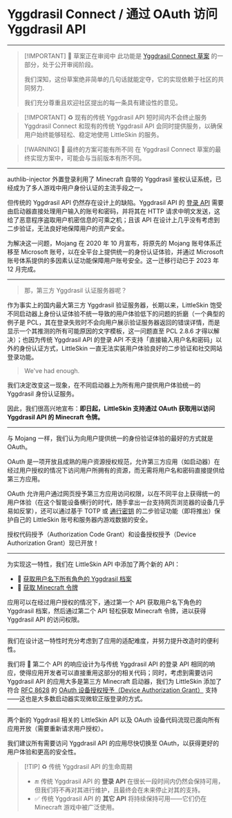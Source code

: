 # Yggdrasil Connect / 通过 OAuth 访问 Yggdrasil API

<!-- @include: @/advanced/for-experts.template.md -->
<!-- @include: @/pay-for-minecraft.template.md -->


---

> [!IMPORTANT] 🔎 草案正在审阅中
> 此功能是 [Yggdrasil Connect 草案](https://github.com/yushijinhun/authlib-injector/issues/268) 的一部分，处于公开审阅阶段。
>
> 我们深知，这份草案绝非简单的几句话就能定夺，它的实现依赖于社区的共同努力.
>
> 我们充分尊重且欢迎社区提出的每一条具有建设性的意见。

> [!IMPORTANT] ♻️ 现有的传统 Yggdrasil API 短时间内不会终止服务
> Yggdrasil Connect 和现有的传统 Yggdrasil API 会同时提供服务，以确保用户始终能够轻松、稳定地使用 LittleSkin 的服务。

> [!WARNING] 🐞 最终的方案可能有所不同
> 在 Yggdrasil Connect 草案的最终实现方案中，可能会与当前版本有所不同。

---

authlib-injector 外置登录利用了 Minecraft 自带的 Yggdrasil 鉴权认证系统，已经成为了多人游戏中用户身份认证的主流手段之一。

但传统的 Yggdrasil API 仍然存在设计上的缺陷。Yggdrasil API 的 [登录 API](https://github.com/yushijinhun/authlib-injector/wiki/Yggdrasil-%E6%9C%8D%E5%8A%A1%E7%AB%AF%E6%8A%80%E6%9C%AF%E8%A7%84%E8%8C%83#%E7%99%BB%E5%BD%95) 需要由启动器直接处理用户输入的账号和密码，并将其在 HTTP 请求中明文发送，这给了恶意程序盗取用户机密信息的可乘之机；且该 API 在设计上几乎没有考虑到二步验证，无法良好地保障用户的资产安全。

为解决这一问题，Mojang 在 2020 年 10 月宣布，将原先的 Mojang 账号体系迁移至 Microsoft 账号，以在全平台上提供统一的身份认证体验，并通过 Microsoft 账号体系提供的多因素认证功能保障用户账号安全。这一迁移行动已于 2023 年 12 月完成。

---

> 那，第三方 Yggdrasil 认证服务器呢？

作为事实上的国内最大第三方 Yggdrasil 验证服务器，长期以来，LittleSkin 饱受不同启动器上身份认证体验不统一导致的用户体验低下的问题的折磨（一个典型的例子是 PCL，其在登录失败时不会向用户展示验证服务器返回的错误详情，而是显示一个其推测的所有可能原因的文字模板，这一问题直至 PCL 2.8.6 才得以解决）；也因为传统 Yggdrasil API 的登录 API 不支持「直接输入用户名和密码」以外的身份认证方式，LittleSkin 一直无法实装用户体验良好的二步验证和社交网站登录功能。

> We've had enough.

我们决定改变这一现象，在不同启动器上为所有用户提供用户体验统一的 Yggdrasil 身份认证服务。

因此，我们很高兴地宣布：**即日起，LittleSkin 支持通过 OAuth 获取用以访问 Yggdrasil API 的 Minecraft 令牌。**

---

与 Mojang 一样，我们认为向用户提供统一的身份验证体验的最好的方式就是 OAuth。

OAuth 是一项开放且成熟的用户资源授权规范，允许第三方应用（如启动器）在经过用户授权的情况下访问用户所拥有的资源，而无需将用户名和密码直接提供给第三方应用。

OAuth 允许用户通过网页授予第三方应用访问权限，以在不同平台上获得统一的用户体验（在这个智能设备横行的时代，随手拿出一台支持网页浏览器的设备几乎易如反掌），还可以通过基于 TOTP 或 [通行密钥](./passkey-login.md) 的二步验证功能（即将推出）保护自己的 LittleSkin 账号和服务器内游戏数据的安全。

<NCard title="✨ 了解现在可用的 OAuth 授权方式" link="/advanced/oauth2/" >
授权代码授予（Authorization Code Grant）和设备授权授予（Device Authorization Grant）现已开放！
</NCard>

---

为实现这一特性，我们在 LittleSkin API 中添加了两个新的 API：

- 📁 [获取用户名下所有角色的 Yggdrasil 档案](../advanced/api.md#get-all-yggdrail-profiles-of-user)
- 🔑 [获取 Minecraft 令牌](../advanced/api.md#get-minecraft-token)

应用可以在经过用户授权的情况下，通过第一个 API 获取用户名下角色的 Yggdrasil 档案，然后通过第二个 API 轻松获取 Minecraft 令牌，进以获得 Yggdrasil API 的访问权限。

---

我们在设计这一特性时充分考虑到了应用的适配难度，并努力提升改造时的便利性。

我们将 🔑 第二个 API 的响应设计为与传统 Yggdrasil API 的登录 API 相同的响应，使得应用开发者可以直接重用这部分的相关代码；同时，考虑到需要访问 Yggdrasil API 的应用大多是第三方 Minecraft 启动器，我们为 LittleSkin 添加了符合 [RFC 8628](https://datatracker.ietf.org/doc/html/rfc8628) 的 [OAuth 设备授权授予（Device Authorization Grant）](../advanced/oauth2/device-authorization-grant.md) 支持——这也是大多数启动器实现微软正版登录的方式。

---

两个新的 Yggdrasil 相关的 LittleSkin API 以及 OAuth 设备代码流现已面向所有应用开放（需要重新请求用户授权）。

我们建议所有需要访问 Yggdrasil API 的应用尽快切换至 OAuth，以获得更好的用户体验和更高的安全性。

> [!TIP] ♻️ 传统 Yggdrasil API 的生命周期
>
> - 🔚 传统 Yggdrasil API 的 **登录 API** 在很长一段时间内仍然会保持可用，但我们将不再对其进行维护，且最终会在未来停止对其的支持。
> - ✅ 传统 Yggdrasil API 的 **其它 API** 将持续保持可用——它们仍在 Minecraft 游戏中被广泛使用。
